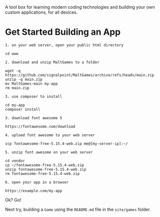 A tool box for learning modern coding technologies and building your own custom
applications, for all devices.

# Get Started Building an App

```
1. on your web server, open your public html directory

cd www

2. download and unzip MaltGames to a folder

wget -q https://github.com/signalpoint/MaltGames/archive/refs/heads/main.zip
unzip -q main.zip
mv MaltGames-main my-app
rm main.zip

3. use composer to install

cd my-app
composer install

3. download font awesome 5

https://fontawesome.com/download

4. upload font awesome to your web server

scp fontawesome-free-5.15.4-web.zip me@[my-server-ip]:~/

5. unzip font awesome on your web server

cd vendor
cp ~/fontawesome-free-5.15.4-web.zip
unzip fontawesome-free-5.15.4-web.zip
rm fontawesome-free-5.15.4-web.zip

6. open your app in a browser

https://example.com/my-app

```

Ok? Go!

Next try, building a `Game` using the `README.md` file in the `site/games` folder.
